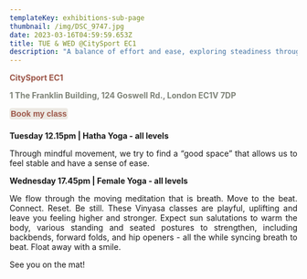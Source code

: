 ```yaml
---
templateKey: exhibitions-sub-page
thumbnail: /img/DSC_9747.jpg
date: 2023-03-16T04:59:59.653Z
title: TUE & WED @CitySport EC1
description: "A balance of effort and ease, exploring steadiness through asanas"
---
```


<div style="text-align: justify;">

**<span style="color:#9C5648;">CitySport EC1</span>**

**<span style="color:#7E8378;">1 The Franklin Building, 124 Goswell Rd., London EC1V 7DP</span>**

<div style="margin-bottom:20px;">
  <button 
    onclick="window.location.href='https://bookings.citysport.org.uk/LhWeb/en/Public/Bookings'" 
    style="background:#ECE9E3; border:none; padding:2; color:#ECE9E3; font-size:inherit; font-weight:bold; cursor:pointer;border-radius: 4px;">
    <strong style="color:#9C5648;">Book my class</strong>
  </button>
</div>

**Tuesday 12.15pm | Hatha Yoga - all levels**

Through mindful movement, we try to find a “good space” that allows us to feel stable and have a sense of ease.

**Wednesday 17.45pm | Female Yoga - all levels**

We flow through the moving meditation that is breath. Move to the beat. Connect. Reset. Be still. 
These Vinyasa classes are playful, uplifting and leave you feeling higher and stronger. Expect sun salutations to warm the body, various standing and seated postures to strengthen, including backbends, forward folds, and hip openers - all the while syncing breath to beat. Float away with a smile.

See you on the mat!

</div>